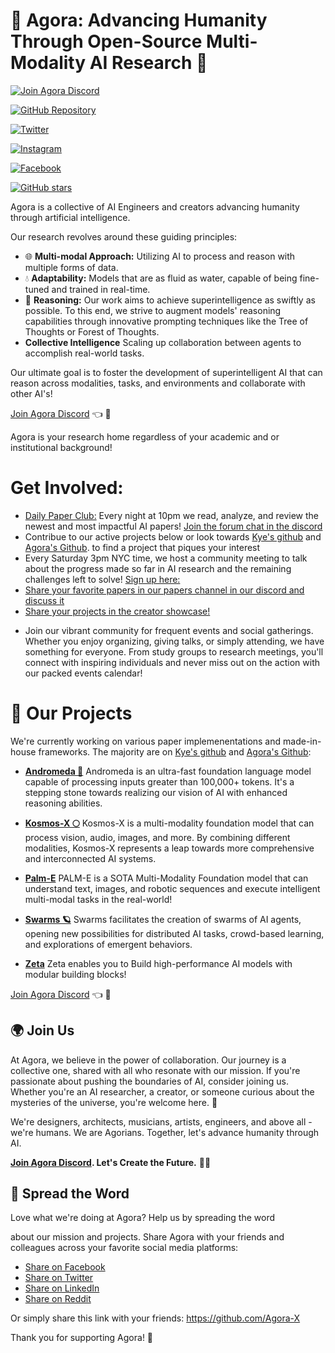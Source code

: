 # 🌌 Agora: Advancing Humanity Through Open-Source Multi-Modality AI Research 🌠

[![Join Agora Discord](https://img.shields.io/discord/123456789012345678?color=blue&label=Join%20Agora%20Discord&style=for-the-badge)](https://discord.gg/t5QxhyvUG9)

[![GitHub Repository](https://img.shields.io/badge/GitHub%20Repository-AgoraHub-9cf?style=for-the-badge)](https://github.com/Agora-X/AgoraHub)

[![Twitter](https://img.shields.io/twitter/url?color=blue&label=Share%20on%20Twitter&style=for-the-badge&url=https://github.com/Agora-X/AgoraHub)](https://twitter.com/intent/tweet?url=https://github.com/Agora-X/AgoraHub&text=Check%20out%20this%20awesome%20GitHub%20repository%20from%20Agora%20for%20multi-modality%20AI%20research!%20🚀%20%23AI%20%23GitHub)

[![Instagram](https://img.shields.io/badge/Share%20on%20Instagram-%23FF69B4?style=for-the-badge)](https://www.instagram.com)

[![Facebook](https://img.shields.io/badge/Share%20on%20Facebook-%233B5998?style=for-the-badge)](https://www.facebook.com/sharer/sharer.php?u=https://github.com/Agora-X/AgoraHub)

[![GitHub stars](https://img.shields.io/github/stars/Agora-X/AgoraHub?style=social)](https://github.com/Agora-X/AgoraHub/stargazers)


Agora is a collective of AI Engineers and creators advancing humanity through artificial intelligence. 

Our research revolves around these guiding principles:

* 🌐 **Multi-modal Approach:** Utilizing AI to process and reason with multiple forms of data.
* 💧 **Adaptability:** Models that are as fluid as water, capable of being fine-tuned and trained in real-time.
* 🌲 **Reasoning:** Our work aims to achieve superintelligence as swiftly as possible. To this end, we strive to augment models' reasoning capabilities through innovative prompting techniques like the Tree of Thoughts or Forest of Thoughts.
* **Collective Intelligence** Scaling up collaboration between agents to accomplish real-world tasks.

Our ultimate goal is to foster the development of superintelligent AI that can reason across modalities, tasks, and environments and collaborate with other AI's!

[Join Agora Discord](https://discord.gg/t5QxhyvUG9) 👈 💬

Agora is your research home regardless of your academic and or institutional background!


# Get Involved:
- [Daily Paper Club:](https://discord.gg/t5QxhyvUG9) Every night at 10pm we read, analyze, and review the newest and most impactful AI papers! [Join the forum chat in the discord](https://discord.gg/t5QxhyvUG9)
- Contribue to our active projects below or look towards [Kye's github](https://github.com/kyegomez) and [Agora's Github](https://github.com/Agora-X). to find a project that piques your interest
- Every Saturday 3pm NYC time, we host a community meeting to talk about the progress made so far in AI research and the remaining challenges left to solve! [Sign up here:]((https://discord.gg/t5QxhyvUG9))
- [Share your favorite papers in our papers channel in our discord and discuss it](https://discord.gg/t5QxhyvUG9)
- [Share your projects in the creator showcase!](https://discord.gg/t5QxhyvUG9)
<!-- - [Gain access to GPUS and or resources for ML experiments, submit the form and or]() -->
- Join our vibrant community for frequent events and social gatherings. Whether you enjoy organizing, giving talks, or simply attending, we have something for everyone. From study groups to research meetings, you'll connect with inspiring individuals and never miss out on the action with our packed events calendar!



# 🎇 Our Projects

We're currently working on various paper implemenentations and made-in-house frameworks. The majority are on [Kye's github](https://github.com/kyegomez) and [Agora's Github](https://github.com/Agora-X):

- **[Andromeda 🌌](https://github.com/kyegomez/Andromeda)**
Andromeda is an ultra-fast foundation language model capable of processing inputs greater than 100,000+ tokens. It's a stepping stone towards realizing our vision of AI with enhanced reasoning abilities.

- **[Kosmos-X 🌕](https://github.com/kyegomez/Kosmos-X)**
Kosmos-X is a multi-modality foundation model that can process vision, audio, images, and more. By combining different modalities, Kosmos-X represents a leap towards more comprehensive and interconnected AI systems.

- **[Palm-E](https://github.com/kyegomez/PALM-E)**
PALM-E is a SOTA Multi-Modality Foundation model that can understand text, images, and robotic sequences and execute intelligent multi-modal tasks in the real-world!

- **[Swarms 🪐](https://github.com/kyegomez/swarms)**
Swarms facilitates the creation of swarms of AI agents, opening new possibilities for distributed AI tasks, crowd-based learning, and explorations of emergent behaviors.

- **[Zeta](https://github.com/kyegomez/zeta)**
Zeta enables you to Build high-performance AI models with modular building blocks!

[Join Agora Discord](https://discord.gg/t5QxhyvUG9) 👈 💬

## 🌍 Join Us

At Agora, we believe in the power of collaboration. Our journey is a collective one, shared with all who resonate with our mission. If you're passionate about pushing the boundaries of AI, consider joining us. Whether you're an AI researcher, a creator, or someone curious about the mysteries of the universe, you're welcome here. 🌟

We're designers, architects, musicians, artists, engineers, and above all - we're humans. We are Agorians. Together, let's advance humanity through AI.

**[Join Agora Discord](https://discord.gg/t5QxhyvUG9). Let's Create the Future.** 🚀🌠

## 📣 Spread the Word

Love what we're doing at Agora? Help us by spreading the word

 about our mission and projects. Share Agora with your friends and colleagues across your favorite social media platforms:

* [Share on Facebook](https://www.facebook.com/sharer/sharer.php?u=https://github.com/Agora-X)
* [Share on Twitter](https://twitter.com/intent/tweet?url=https://github.com/Agora-X&text=Check%20out%20Agora!%20They're%20advancing%20humanity%20through%20open-source%20multi-modality%20AI%20research.%20)
* [Share on LinkedIn](https://www.linkedin.com/shareArticle?mini=true&url=https://github.com/Agora-X&title=Agora&summary=Advancing%20humanity%20through%20open-source%20multi-modality%20AI%20research.%20)
* [Share on Reddit](http://www.reddit.com/submit?url=https://github.com/Agora-X&title=Agora:%20Advancing%20Humanity%20Through%20Open-Source%20Multi-Modality%20AI%20Research)

Or simply share this link with your friends: https://github.com/Agora-X

Thank you for supporting Agora! 💖

